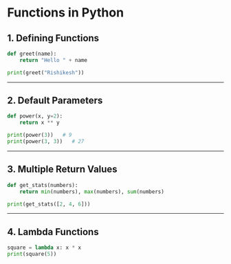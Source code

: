 # Functions in Python

## 1. Defining Functions
```python
def greet(name):
    return "Hello " + name

print(greet("Rishikesh"))
```

---

## 2. Default Parameters
```python
def power(x, y=2):
    return x ** y

print(power(3))   # 9
print(power(3, 3))   # 27
```

---

## 3. Multiple Return Values
```python
def get_stats(numbers):
    return min(numbers), max(numbers), sum(numbers)

print(get_stats([2, 4, 6]))
```

---

## 4. Lambda Functions
```python
square = lambda x: x * x
print(square(5))
```
